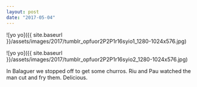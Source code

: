 ```yaml
---
layout: post
date: "2017-05-04"
---
```


![yo yo]({{ site.baseurl }}/assets/images/2017/tumblr_opfuor2P2P1r16syio1_1280-1024x576.jpg)

![yo yo]({{ site.baseurl }}/assets/images/2017/tumblr_opfuor2P2P1r16syio2_1280-1024x576.jpg)

In Balaguer we stopped off to get some churros. Riu and Pau watched the man cut and fry them. Delicious.
